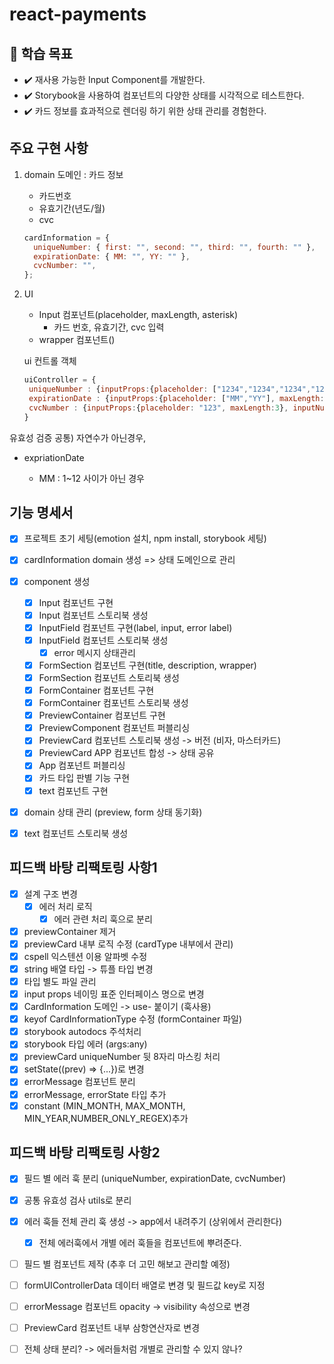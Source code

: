 # react-payments

## 📍 학습 목표

- ✔️ 재사용 가능한 Input Component를 개발한다.
- ✔️ Storybook을 사용하여 컴포넌트의 다양한 상태를 시각적으로 테스트한다.
- ✔️ 카드 정보를 효과적으로 렌더링 하기 위한 상태 관리를 경험한다.

## 주요 구현 사항

1. domain
   도메인 : 카드 정보

   - 카드번호
   - 유효기간(년도/월)
   - cvc

   ```jsx
   cardInformation = {
     uniqueNumber: { first: "", second: "", third: "", fourth: "" },
     expirationDate: { MM: "", YY: "" },
     cvcNumber: "",
   };
   ```

2. UI

   - Input 컴포넌트(placeholder, maxLength, asterisk)
     - 카드 번호, 유효기간, cvc 입력
   - wrapper 컴포넌트()

   ui 컨트롤 객체

   ```jsx
   uiController = {
   	uniqueNumber : {inputProps:{placeholder: ["1234","1234","1234","1234"], maxLength:4}, inputNumber:4, title:"결제할 카드 번호를 입력해 주세요", description:"본인 명의의 카드만 결제 가능합니다."}
   	expirationDate : {inputProps:{placeholder: ["MM","YY"], maxLength:2}, inputNumber:2, title:"카드 유효기간을 입력해 주세요", description:"월/년도(MMYY)를 순서대로 입력해 주세요."}
   	cvcNumber : {inputProps:{placeholder: "123", maxLength:3}, inputNumber:1, title:"CVC 번호를 입력해 주세요", description:""}
   }
   ```

유효성 검증
공통) 자연수가 아닌경우,

- expriationDate

  - MM : 1~12 사이가 아닌 경우

## 기능 명세서

- [x] 프로젝트 초기 세팅(emotion 설치, npm install, storybook 세팅)
- [x] cardInformation domain 생성 => 상태 도메인으로 관리
- [x] component 생성
  - [x] Input 컴포넌트 구현
  - [x] Input 컴포넌트 스토리북 생성
  - [x] InputField 컴포넌트 구현(label, input, error label)
  - [x] InputField 컴포넌트 스토리북 생성
    - [x] error 메시지 상태관리
  - [x] FormSection 컴포넌트 구현(title, description, wrapper)
  - [x] FormSection 컴포넌트 스토리북 생성
  - [x] FormContainer 컴포넌트 구현
  - [x] FormContainer 컴포넌트 스토리북 생성
  - [x] PreviewContainer 컴포넌트 구현
  - [x] PreviewComponent 컴포넌트 퍼블리싱
  - [x] PreviewCard 컴포넌트 스토리북 생성 -> 버전 (비자, 마스터카드)
  - [x] PreviewCard APP 컴포넌트 합성 -> 상태 공유
  - [x] App 컴포넌트 퍼블리싱
  - [x] 카드 타입 판별 기능 구현
  - [x] text 컴포넌트 구현
- [x] domain 상태 관리 (preview, form 상태 동기화)

- [x] text 컴포넌트 스토리북 생성

## 피드백 바탕 리팩토링 사항1

- [x] 설계 구조 변경
  - [x] 에러 처리 로직
    - [x] 에러 관련 처리 훅으로 분리
- [x] previewContainer 제거
- [x] previewCard 내부 로직 수정 (cardType 내부에서 관리)
- [x] cspell 익스텐션 이용 알파벳 수정
- [x] string 배열 타입 -> 튜플 타입 변경
- [x] 타입 별도 파일 관리
- [x] input props 네이밍 표준 인터페이스 명으로 변경
- [x] CardInformation 도메인 -> use- 붙이기 (훅사용)
- [x] keyof CardInformationType 수정 (formContainer 파일)
- [x] storybook autodocs 주석처리
- [x] storybook 타입 에러 (args:any)
- [x] previewCard uniqueNumber 뒷 8자리 마스킹 처리
- [x] setState((prev) => {...})로 변경
- [x] errorMessage 컴포넌트 분리
- [x] errorMessage, errorState 타입 추가
- [x] constant (MIN_MONTH, MAX_MONTH, MIN_YEAR,NUMBER_ONLY_REGEX)추가

## 피드백 바탕 리팩토링 사항2

- [x] 필드 별 에러 훅 분리 (uniqueNumber, expirationDate, cvcNumber)
- [x] 공통 유효성 검사 utils로 분리
- [x] 에러 훅들 전체 관리 훅 생성 -> app에서 내려주기 (상위에서 관리한다)
  - [x] 전체 에러훅에서 개별 에러 훅들을 컴포넌트에 뿌려준다.
- [ ] 필드 별 컴포넌트 제작 (추후 더 고민 해보고 관리할 예정)
- [ ] formUIControllerData 데이터 배열로 변경 및 필드값 key로 지정
- [ ] errorMessage 컴포넌트 opacity -> visibility 속성으로 변경
- [ ] PreviewCard 컴포넌트 내부 삼항연산자로 변경

- [ ] 전체 상태 분리? -> 에러들처럼 개별로 관리할 수 있지 않나?
